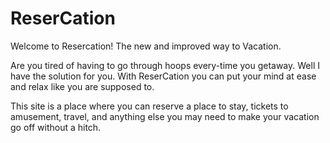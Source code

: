 # ReserCation

Welcome to Resercation! The new and improved way to Vacation. 

Are you tired of having to go through hoops every-time you getaway. Well I have the solution for you. 
With ReserCation you can put your mind at ease and relax like you are supposed to.

This site is a place where you can reserve a place to stay, tickets to amusement, travel, and anything else you may need to make your vacation go off without a hitch. 
